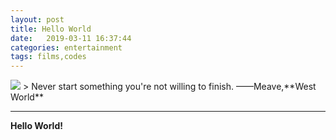 ```yaml
---
layout: post
title: Hello World
date:   2019-03-11 16:37:44
categories: entertainment
tags: films,codes
---
```

<img src="{{ site.baseurl }}/images/world.jpg">
> Never start something you're not willing to finish.  
——Meave,**West World**  

***
**Hello World!**